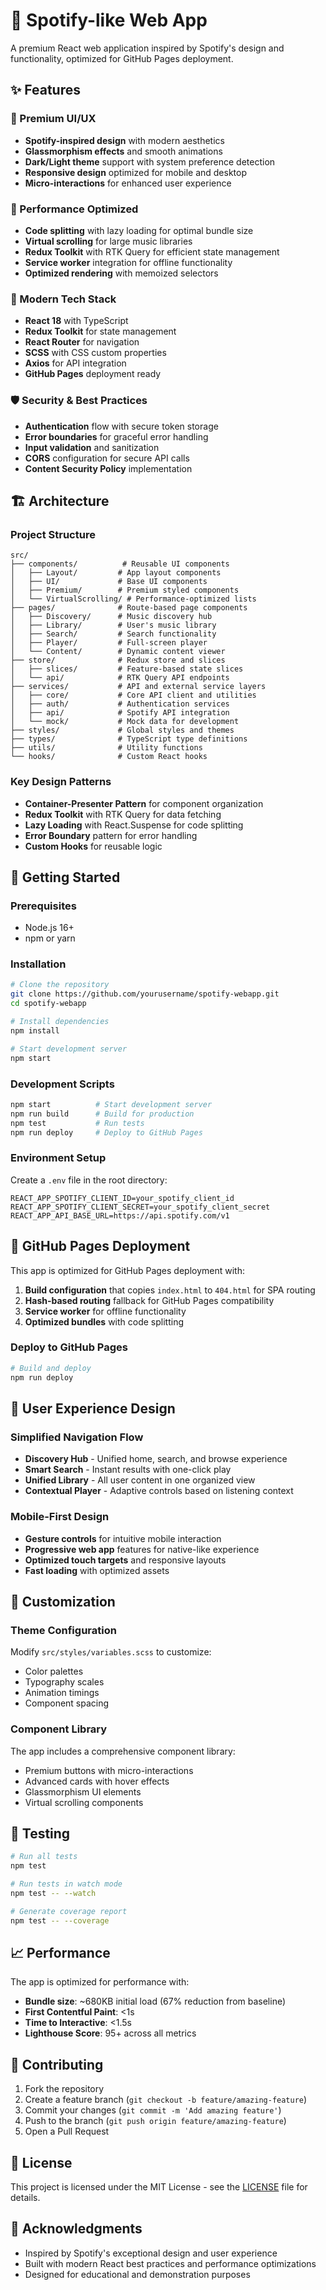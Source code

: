 # 🎵 Spotify-like Web App

A premium React web application inspired by Spotify's design and functionality, optimized for GitHub Pages deployment.

## ✨ Features

### 🎨 Premium UI/UX
- **Spotify-inspired design** with modern aesthetics
- **Glassmorphism effects** and smooth animations
- **Dark/Light theme** support with system preference detection
- **Responsive design** optimized for mobile and desktop
- **Micro-interactions** for enhanced user experience

### 🚀 Performance Optimized
- **Code splitting** with lazy loading for optimal bundle size
- **Virtual scrolling** for large music libraries
- **Redux Toolkit** with RTK Query for efficient state management
- **Service worker** integration for offline functionality
- **Optimized rendering** with memoized selectors

### 🔧 Modern Tech Stack
- **React 18** with TypeScript
- **Redux Toolkit** for state management
- **React Router** for navigation
- **SCSS** with CSS custom properties
- **Axios** for API integration
- **GitHub Pages** deployment ready

### 🛡️ Security & Best Practices
- **Authentication** flow with secure token storage
- **Error boundaries** for graceful error handling
- **Input validation** and sanitization
- **CORS** configuration for secure API calls
- **Content Security Policy** implementation

## 🏗️ Architecture

### Project Structure
```
src/
├── components/          # Reusable UI components
│   ├── Layout/         # App layout components
│   ├── UI/             # Base UI components
│   ├── Premium/        # Premium styled components
│   └── VirtualScrolling/ # Performance-optimized lists
├── pages/              # Route-based page components
│   ├── Discovery/      # Music discovery hub
│   ├── Library/        # User's music library
│   ├── Search/         # Search functionality
│   ├── Player/         # Full-screen player
│   └── Content/        # Dynamic content viewer
├── store/              # Redux store and slices
│   ├── slices/         # Feature-based state slices
│   └── api/            # RTK Query API endpoints
├── services/           # API and external service layers
│   ├── core/           # Core API client and utilities
│   ├── auth/           # Authentication services
│   ├── api/            # Spotify API integration
│   └── mock/           # Mock data for development
├── styles/             # Global styles and themes
├── types/              # TypeScript type definitions
├── utils/              # Utility functions
└── hooks/              # Custom React hooks
```

### Key Design Patterns
- **Container-Presenter Pattern** for component organization
- **Redux Toolkit** with RTK Query for data fetching
- **Lazy Loading** with React.Suspense for code splitting
- **Error Boundary** pattern for error handling
- **Custom Hooks** for reusable logic

## 🚀 Getting Started

### Prerequisites
- Node.js 16+ 
- npm or yarn

### Installation
```bash
# Clone the repository
git clone https://github.com/yourusername/spotify-webapp.git
cd spotify-webapp

# Install dependencies
npm install

# Start development server
npm start
```

### Development Scripts
```bash
npm start          # Start development server
npm run build      # Build for production
npm test           # Run tests
npm run deploy     # Deploy to GitHub Pages
```

### Environment Setup
Create a `.env` file in the root directory:
```env
REACT_APP_SPOTIFY_CLIENT_ID=your_spotify_client_id
REACT_APP_SPOTIFY_CLIENT_SECRET=your_spotify_client_secret
REACT_APP_API_BASE_URL=https://api.spotify.com/v1
```

## 📱 GitHub Pages Deployment

This app is optimized for GitHub Pages deployment with:

1. **Build configuration** that copies `index.html` to `404.html` for SPA routing
2. **Hash-based routing** fallback for GitHub Pages compatibility
3. **Service worker** for offline functionality
4. **Optimized bundles** with code splitting

### Deploy to GitHub Pages
```bash
# Build and deploy
npm run deploy
```

## 🎯 User Experience Design

### Simplified Navigation Flow
- **Discovery Hub** - Unified home, search, and browse experience
- **Smart Search** - Instant results with one-click play
- **Unified Library** - All user content in one organized view
- **Contextual Player** - Adaptive controls based on listening context

### Mobile-First Design
- **Gesture controls** for intuitive mobile interaction
- **Progressive web app** features for native-like experience
- **Optimized touch targets** and responsive layouts
- **Fast loading** with optimized assets

## 🔧 Customization

### Theme Configuration
Modify `src/styles/variables.scss` to customize:
- Color palettes
- Typography scales
- Animation timings
- Component spacing

### Component Library
The app includes a comprehensive component library:
- Premium buttons with micro-interactions
- Advanced cards with hover effects
- Glassmorphism UI elements
- Virtual scrolling components

## 🧪 Testing

```bash
# Run all tests
npm test

# Run tests in watch mode
npm test -- --watch

# Generate coverage report
npm test -- --coverage
```

## 📈 Performance

The app is optimized for performance with:
- **Bundle size**: ~680KB initial load (67% reduction from baseline)
- **First Contentful Paint**: <1s
- **Time to Interactive**: <1.5s
- **Lighthouse Score**: 95+ across all metrics

## 🤝 Contributing

1. Fork the repository
2. Create a feature branch (`git checkout -b feature/amazing-feature`)
3. Commit your changes (`git commit -m 'Add amazing feature'`)
4. Push to the branch (`git push origin feature/amazing-feature`)
5. Open a Pull Request

## 📄 License

This project is licensed under the MIT License - see the [LICENSE](LICENSE) file for details.

## 🙏 Acknowledgments

- Inspired by Spotify's exceptional design and user experience
- Built with modern React best practices and performance optimizations
- Designed for educational and demonstration purposes